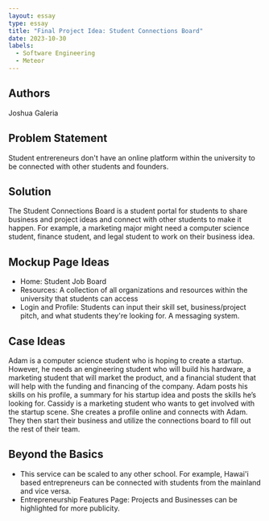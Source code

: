 ```yaml
---
layout: essay
type: essay
title: "Final Project Idea: Student Connections Board"
date: 2023-10-30
labels:
  - Software Engineering
  - Meteor
---
```

## Authors
Joshua Galeria

## Problem Statement
Student entrereneurs don't have an online platform within the university to be connected with other students and founders. 

## Solution
The Student Connections Board is a student portal for students to share business and project ideas and connect with other students to make it happen. For example, a marketing major might need a computer science student, finance student, and legal student to work on their business idea. 

## Mockup Page Ideas
- Home: Student Job Board
- Resources: A collection of all organizations and resources within the university that students can access
- Login and Profile: Students can input their skill set, business/project pitch, and what students they're looking for. A messaging system. 

## Case Ideas
Adam is a computer science student who is hoping to create a startup. However, he needs an engineering student who will build his hardware, a marketing student that will market the product, and a financial student that will help with the funding and financing of the company. Adam posts his skills on his profile, a summary for his startup idea and posts the skills he’s looking for. Cassidy is a marketing student who wants to get involved with the startup scene. She creates a profile online and connects with Adam. They then start their business and utilize the connections board to fill out the rest of their team. 

## Beyond the Basics
- This service can be scaled to any other school. For example, Hawai'i based entrepreneurs can be connected with students from the mainland and vice versa. 
- Entrepreneurship Features Page: Projects and Businesses can be highlighted for more publicity. 

